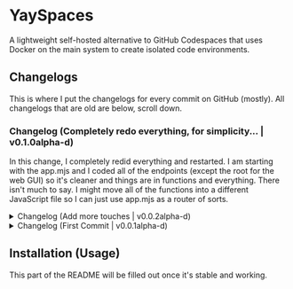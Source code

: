 # YaySpaces
A lightweight self-hosted alternative to GitHub Codespaces that uses Docker on the main system to create isolated code environments.

## Changelogs
This is where I put the changelogs for every commit on GitHub (mostly). All changelogs that are old are below, scroll down.

### Changelog (Completely redo everything, for simplicity... | v0.1.0alpha-d)

In this change, I completely redid everything and restarted. I am starting with the app.mjs and I coded all of the endpoints (except the root for the web GUI) so it's cleaner and things are in functions and everything. There isn't much to say. I might move all of the functions into a different JavaScript file so I can just use app.mjs as a router of sorts.

<details>
<summary>Changelog (Add more touches | v0.0.2alpha-d)</summary><br>

Wow, things are happening really fast. In the JavaScript file for the index page, I actually made it so when you press the div, it opens up the code server on the correct port and everything. This will be changed because of the action buttons I added inside the div that will ACTUALLY do all the work. We also just edited the CSS a little bit so things make more sense, probably not fully furnished either.

In the index file, I added all of the EJS logic as a loop to display all of the current workspaces running at this moment. In the actual server file, I added stuff to actually scan all containers to see if there are any running codespaces that need to be in the loopdiloop.

That's about it.
</details>
<details>
<summary>Changelog (First Commit | v0.0.1alpha-d)</summary><br>

We created the overall EJS Express directory tree and started work on server endpoints and Docker logic. In the app.mjs file we initiate an express web application and a new docker environment. We host the web GUI on the main root endpoint and we have a /create endpoint for the web GUI to call when the "CREATE NEW WORKSPACE +" button is clicked. To see the code more in detail, visit the app.mjs file

```mjs
// Server ROOT endpoint hosting web application GUI
app.get('/', (req, res) => {
    res.render('pages/index')
});

// Server /create endpoint and logic to create Docker container
app.post('/create', async (req, res) => {
    try {
        const imageName = 'ubuntu:latest';
        
        // Pull the Ubuntu image first
        console.log('Currently pulling Ubuntu Docker image...');
        await new Promise((resolve, reject) => {
            // Logic to pull Ubuntu image from Docker Hub
        });
        
        console.log('Successfully pulled Ubuntu Docker image...');

        // Create a unique name for the container
        const containerName = `codespace-${Date.now()}`;
        console.log('Created codespace name...');
        
        // Create the 
        console.log('Creating codespace container...')
        const container = await docker.createContainer({
            // Docker container logic
        });

        // Start the container
        await container.start();
        console.log("Successfully created and started container...");

        // Get container information including port mapping
        const containerInfo = await container.inspect();
        const port = containerInfo.NetworkSettings.Ports['8080/tcp'][0].HostPort;
        console.log(`Container started on port ${port}`)

        // Respond with normal message and data
    } catch (error) {
        // Respond with error message and data
    }
});
```

We also have a single index page that has a workspace div with just a test workspace item inside and a working button that will call to the server for a new workspace request. The code below shows this.

```ejs
<div class="workspace-container">
    <div class="workspace-item" onclick="openWorkspace('workspace-id')">
        <p>This is a test item!</p>
    </div>
    <div class="workspace-item create-new" onclick="createNewWorkspace()">
        <p class="bold">CREATE NEW WORKSPACE +</p>
    </div>
</div>
```

```js
async function createNewWorkspace() {
    try {
        const response = await fetch('/create', {
            method: 'POST',
            headers: {
                'Content-Type': 'application/json'
            }
        });

        const data = await response.json();

        if (data.success) {
            console.log('Workspace created:', data);
            window.location.reload();  // Simple solution for now, this doesn't really do anything...
        } else {
            console.error('Server failed to create codespace:', data.message);
            alert('Server failed to create codespace. It is online and responsive, check Docker Daemon.');
        }
    } catch (error) {
        console.error('Error requesting server for codespace:', error);
        alert('Error requesting server for codespace. Please check the server status.');
    }
}
```

Isn't that soooo cool! It actually works to, once you press the button, a Docker container is instantiated, assigned a random port, and updates/upgrades/installs code-server. If you do sudo docker ps, you can see it.
</details>

## Installation (Usage)

This part of the README will be filled out once it's stable and working.